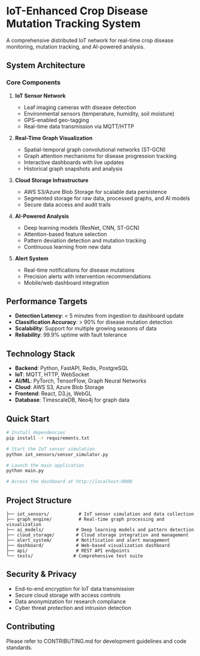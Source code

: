 # IoT-Enhanced Crop Disease Mutation Tracking System

A comprehensive distributed IoT network for real-time crop disease monitoring, mutation tracking, and AI-powered analysis.

## System Architecture

### Core Components

1. **IoT Sensor Network**
   - Leaf imaging cameras with disease detection
   - Environmental sensors (temperature, humidity, soil moisture)
   - GPS-enabled geo-tagging
   - Real-time data transmission via MQTT/HTTP

2. **Real-Time Graph Visualization**
   - Spatial-temporal graph convolutional networks (ST-GCN)
   - Graph attention mechanisms for disease progression tracking
   - Interactive dashboards with live updates
   - Historical graph snapshots and analysis

3. **Cloud Storage Infrastructure**
   - AWS S3/Azure Blob Storage for scalable data persistence
   - Segmented storage for raw data, processed graphs, and AI models
   - Secure data access and audit trails

4. **AI-Powered Analysis**
   - Deep learning models (ResNet, CNN, ST-GCN)
   - Attention-based feature selection
   - Pattern deviation detection and mutation tracking
   - Continuous learning from new data

5. **Alert System**
   - Real-time notifications for disease mutations
   - Precision alerts with intervention recommendations
   - Mobile/web dashboard integration

## Performance Targets

- **Detection Latency**: < 5 minutes from ingestion to dashboard update
- **Classification Accuracy**: > 90% for disease mutation detection
- **Scalability**: Support for multiple growing seasons of data
- **Reliability**: 99.9% uptime with fault tolerance

## Technology Stack

- **Backend**: Python, FastAPI, Redis, PostgreSQL
- **IoT**: MQTT, HTTP, WebSocket
- **AI/ML**: PyTorch, TensorFlow, Graph Neural Networks
- **Cloud**: AWS S3, Azure Blob Storage
- **Frontend**: React, D3.js, WebGL
- **Database**: TimescaleDB, Neo4j for graph data

## Quick Start

```bash
# Install dependencies
pip install -r requirements.txt

# Start the IoT sensor simulation
python iot_sensors/sensor_simulator.py

# Launch the main application
python main.py

# Access the dashboard at http://localhost:8000
```

## Project Structure

```
├── iot_sensors/           # IoT sensor simulation and data collection
├── graph_engine/          # Real-time graph processing and visualization
├── ai_models/            # Deep learning models and pattern detection
├── cloud_storage/        # Cloud storage integration and management
├── alert_system/         # Notification and alert management
├── dashboard/            # Web-based visualization dashboard
├── api/                  # REST API endpoints
└── tests/               # Comprehensive test suite
```

## Security & Privacy

- End-to-end encryption for IoT data transmission
- Secure cloud storage with access controls
- Data anonymization for research compliance
- Cyber threat protection and intrusion detection

## Contributing

Please refer to CONTRIBUTING.md for development guidelines and code standards.
